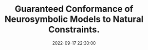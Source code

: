 ---
layout: research
title:  "Guaranteed Conformance of Neurosymbolic Models to Natural Constraints."
rinfo: <u>Kaustubh Sridhar</u>, <a href="https://sites.google.com/site/duttasouradeep39/">Souradeep Dutta</a>, <a href="https://www.seas.upenn.edu/~weimerj/research.html">James Weimer</a>, <a href="https://www.cis.upenn.edu/~lee/home/index.shtml">Insup Lee</a>. Submitted to Learning for Dynamics and Control (L4DC) Conference 2023.
pdf: https://arxiv.org/abs/2212.01346
date:   2022-09-17 22:30:00
types: []
tags: [all, learning for dynamics and control]
category: code
comments: true
externalimg: assets/predictions_at_rest_0_seed_20timesteps.gif
codelink: https://github.com/kaustubhsridhar/Constrained_Models
---